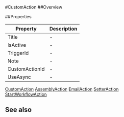#CustomAction
##Overview



##Properties
<table class="table table-condensed table-bordered">
    <thead>
<tr>
<th>Property</th>
<th>Description</th>
</tr>
</thead>
<tbody>
<tr><td>Title</td><td> - </td></tr>
<tr><td>IsActive</td><td> - </td></tr>
<tr><td>TriggerId</td><td> - </td></tr>
<tr><td>Note</td><td> - </td></tr>
<tr><td>CustomActionId</td><td> - </td></tr>
<tr><td>UseAsync</td><td> - </td></tr>
</tbody></table>



[CustomAction](CustomAction.html)
[AssemblyAction](AssemblyAction.html)
[EmailAction](EmailAction.html)
[SetterAction](SetterAction.html)
[StartWorkflowAction](StartWorkflowAction.html)
## See also

